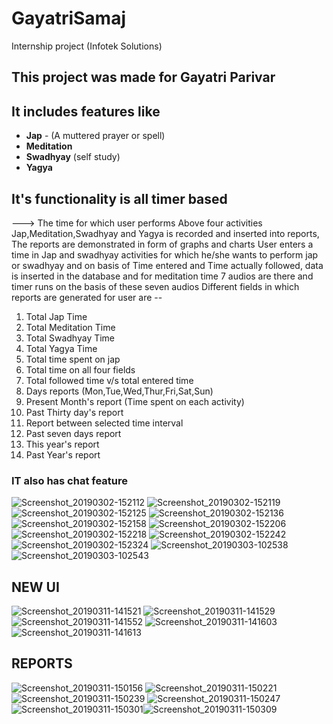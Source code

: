 # GayatriSamaj
Internship project (Infotek Solutions)
## This project was made for Gayatri Parivar
## It includes features like
- **Jap** - (A muttered prayer or spell)
- **Meditation**
- **Swadhyay** (self study)
- **Yagya** 
## It's functionality is all timer based
---> The time for which user performs Above four activities Jap,Meditation,Swadhyay and Yagya is recorded
and inserted into reports, The reports are demonstrated in form of graphs and charts
User enters a time in Jap and swadhyay activities for which he/she wants to perform jap or swadhyay and on basis of Time entered and Time 
actually followed, data is inserted in the database
and for meditation time 7 audios are there and timer runs on the basis of these seven audios
Different fields in which reports are generated for user are --
1. Total Jap Time
2. Total Meditation Time
3. Total Swadhyay Time
4. Total Yagya Time
5. Total time spent on jap 
6. Total time on all four fields 
7. Total followed time v/s total entered time
8. Days reports (Mon,Tue,Wed,Thur,Fri,Sat,Sun)
9. Present Month's report (Time spent on each activity)
10. Past Thirty day's report
11. Report between selected time interval
12. Past seven days report
13. This year's report
14. Past Year's report


### IT also has chat feature


![Screenshot_20190302-152112](https://user-images.githubusercontent.com/34384226/54112898-2e167c80-440d-11e9-880d-cb014714e5c4.png)
![Screenshot_20190302-152119](https://user-images.githubusercontent.com/34384226/54112870-26ef6e80-440d-11e9-9605-de098ff3daa0.png)
![Screenshot_20190302-152125](https://user-images.githubusercontent.com/34384226/54112873-28b93200-440d-11e9-9567-ab3d0ffb887a.png)
![Screenshot_20190302-152136](https://user-images.githubusercontent.com/34384226/54112874-28b93200-440d-11e9-8bb7-59822dcf3b2e.png)
![Screenshot_20190302-152158](https://user-images.githubusercontent.com/34384226/54112875-2951c880-440d-11e9-9199-7ed96e2fcf73.png)
![Screenshot_20190302-152206](https://user-images.githubusercontent.com/34384226/54112876-2951c880-440d-11e9-9229-b40cc28e1779.png)
![Screenshot_20190302-152218](https://user-images.githubusercontent.com/34384226/54112879-29ea5f00-440d-11e9-969c-5bdc0ac4e362.png)
![Screenshot_20190302-152242](https://user-images.githubusercontent.com/34384226/54112881-29ea5f00-440d-11e9-9057-f94d94c08880.png)
![Screenshot_20190302-152324](https://user-images.githubusercontent.com/34384226/54112882-2a82f580-440d-11e9-8d44-0b87b8d2069d.png)
![Screenshot_20190303-102538](https://user-images.githubusercontent.com/34384226/54112886-2bb42280-440d-11e9-8c87-8034f39517fd.png)
![Screenshot_20190303-102543](https://user-images.githubusercontent.com/34384226/54112888-2bb42280-440d-11e9-9ae4-613fe276af39.png)
 ## NEW UI
![Screenshot_20190311-141521](https://user-images.githubusercontent.com/34384226/54112892-2c4cb900-440d-11e9-960c-13d69968285c.png)
![Screenshot_20190311-141529](https://user-images.githubusercontent.com/34384226/54112893-2ce54f80-440d-11e9-8689-53c39c5598e5.png)
![Screenshot_20190311-141552](https://user-images.githubusercontent.com/34384226/54112894-2d7de600-440d-11e9-9dca-eeb03f5eec82.png)
![Screenshot_20190311-141603](https://user-images.githubusercontent.com/34384226/54112895-2d7de600-440d-11e9-8f53-6896742aede7.png)
![Screenshot_20190311-141613](https://user-images.githubusercontent.com/34384226/54112897-2e167c80-440d-11e9-9d87-ef900478d4de.png)

## REPORTS
![Screenshot_20190311-150156](https://user-images.githubusercontent.com/34384226/54114731-0d502600-4411-11e9-9624-2fe8655a18a3.png)
![Screenshot_20190311-150221](https://user-images.githubusercontent.com/34384226/54114733-0d502600-4411-11e9-9bef-4bede4664802.png)
![Screenshot_20190311-150239](https://user-images.githubusercontent.com/34384226/54114734-0de8bc80-4411-11e9-82f6-e217e2556f7f.png)
![Screenshot_20190311-150247](https://user-images.githubusercontent.com/34384226/54114735-0de8bc80-4411-11e9-8c92-cb6171168649.png)
![Screenshot_20190311-150301](https://user-images.githubusercontent.com/34384226/54114736-0de8bc80-4411-11e9-9160-c23710d101f9.png)![Screenshot_20190311-150309](https://user-images.githubusercontent.com/34384226/54114737-0e815300-4411-11e9-805c-bf5bd2055059.png)


